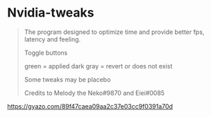 # Nvidia-tweaks
> The program designed to optimize time and provide better fps, latency and feeling.
> 
> Toggle buttons
> 
> green = applied
>dark gray = revert or does not exist
>
>Some tweaks may be placebo
>
> Credits to Melody the Neko#9870 and Eiei#0085
>
 https://gyazo.com/89f47caea09aa2c37e03cc9f0391a70d
